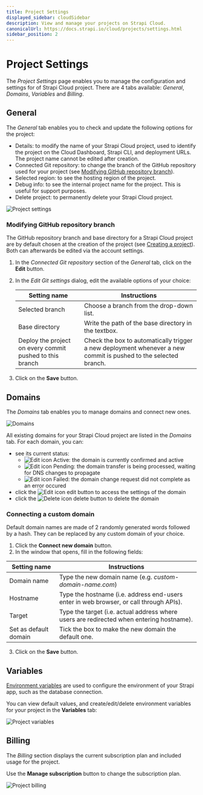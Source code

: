 ```yaml
---
title: Project Settings
displayed_sidebar: cloudSidebar
description: View and manage your projects on Strapi Cloud.
canonicalUrl: https://docs.strapi.io/cloud/projects/settings.html
sidebar_position: 2
---
```


# Project Settings

The *Project Settings* page enables you to manage the configuration and settings for of Strapi Cloud project. There are 4 tabs available: *General*, *Domains*, *Variables* and *Billing*.

## General

The *General* tab enables you to check and update the following options for the project:

- Details: to modify the name of your Strapi Cloud project, used to identify the project on the Cloud Dashboard, Strapi CLI, and deployment URLs. The project name cannot be edited after creation.
- Connected Git repository: to change the branch of the GitHub repository used for your project (see [Modifying GitHub repository branch](#modifying-github-repository-branch)).
- Selected region: to see the hosting region of the project.
- Debug info: to see the internal project name for the project. This is useful for support purposes.
- Delete project: to permanently delete your Strapi Cloud project.

![Project settings](/img/assets/cloud/settings.png)

### Modifying GitHub repository branch

The GitHub repository branch and base directory for a Strapi Cloud project are by default chosen at the creation of the project (see [Creating a project](/cloud/getting-started/deployment)). Both can afterwards be edited via the account settings.

1. In the *Connected Git repository* section of the *General* tab, click on the **Edit** button.
2. In the *Edit Git settings* dialog, edit the available options of your choice:

    | Setting name    | Instructions                                                             |
    | --------------- | ------------------------------------------------------------------------ |
    | Selected branch | Choose a branch from the drop-down list.                                 |
    | Base directory  | Write the path of the base directory in the textbox.                     |
    | Deploy the project on every commit pushed to this branch | Check the box to automatically trigger a new deployment whenever a new commit is pushed to the selected branch. |

3. Click on the **Save** button.

## Domains

The *Domains* tab enables you to manage domains and connect new ones.

![Domains](/img/assets/cloud/settings_domains.png)

All existing domains for your Strapi Cloud project are listed in the *Domains* tab. For each domain, you can:

- see its current status:
    - ![Edit icon](/img/assets/icons/CheckCircle.svg) Active: the domain is currently confirmed and active
    - ![Edit icon](/img/assets/icons/Clock.svg) Pending: the domain transfer is being processed, waiting for DNS changes to propagate
    - ![Edit icon](/img/assets/icons/CrossCircle.svg) Failed: the domain change request did not complete as an error occured
- click the ![Edit icon](/img/assets/icons/edit.svg) edit button to access the settings of the domain
- click the ![Delete icon](/img/assets/icons/delete.svg) delete button to delete the domain

### Connecting a custom domain

Default domain names are made of 2 randomly generated words followed by a hash. They can be replaced by any custom domain of your choice.

1. Click the **Connect new domain** button.
2. In the window that opens, fill in the following fields:

| Setting name              | Instructions                                                              |
| ------------------------- | ------------------------------------------------------------------------- |
| Domain name               | Type the new domain name (e.g. *custom-domain-name.com*)                  |
| Hostname                  | Type the hostname (i.e. address end-users enter in web browser, or call through APIs). |
| Target                    | Type the target (i.e. actual address where users are redirected when entering hostname). |
| Set as default domain     | Tick the box to make the new domain the default one.                      |

3. Click on the **Save** button.

## Variables

[Environment variables](../../dev-docs/configurations/environment) are used to configure the environment of your Strapi app, such as the database connection.

You can view default values, and create/edit/delete environment variables for your project in the **Variables** tab:

![Project variables](/img/assets/cloud/settings_variables.png)

## Billing

The *Billing* section displays the current subscription plan and included usage for the project.

Use the **Manage subscription** button to change the subscription plan.

![Project billing](/img/assets/cloud/settings_billing.png)
